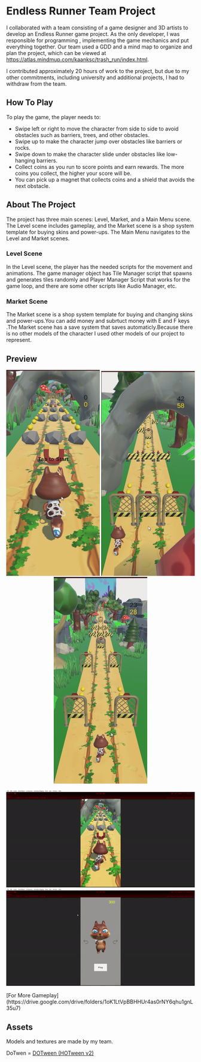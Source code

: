 # Endless Runner Team Project

I collaborated with a team consisting of a game designer and 3D artists to develop an Endless Runner game project. As the only developer, I was responsible for programming , implementing the game mechanics and put everything together. Our team used a GDD and a mind map to organize and plan the project, which can be viewed at https://atlas.mindmup.com/kaanksc/trash_run/index.html.

I contributed approximately 20 hours of work to the project, but due to my other commitments, including university and additional projects, I had to withdraw from the team.



## How To Play 
To play the game, the player needs to:
- Swipe left or right to move the character from side to side to avoid obstacles such as barriers, trees, and other obstacles.
- Swipe up to make the character jump over obstacles like barriers or rocks.
- Swipe down to make the character slide under obstacles like low-hanging barriers.
- Collect coins as you run to score points and earn rewards. The more coins you collect, the higher your score will be.
- You can pick up a magnet that collects coins and a shield that avoids the next obstacle.

## About The Project 
The project has three main scenes: Level, Market, and a Main Menu scene. The Level scene includes gameplay, and the Market scene is a shop system template for buying skins and power-ups. The Main Menu navigates to the Level and Market scenes.

### Level Scene 
In the Level scene, the player has the needed scripts for the movement and animations. The game manager object has Tile Manager script that spawns and generates tiles randomly and Player Manager Script that works for the game loop, and there are some other scripts like Audio Manager, etc.

### Market Scene 
The Market scene is a shop system template for buying and changing skins and power-ups.You can add money and subrtuct money with E and F keys .The Market scene has a save system that saves automaticly.Because there is no other models of the character I used other models of our project to represent.


## Preview
<p align="center">
  <img src="Media/SS3.png" width="250">
  <img src="Media/SS1.png" width="250">
  <img src="Media/SS2.png" width="250">
</p>
<p align="center">
  <img src="Media/Gif2.gif" width="900">
  <img src="Media/Gif1.gif" width="900">
</p>
[For More Gameplay](https://drive.google.com/drive/folders/1oK1LtVpBBHHUr4as0rNY6qhu1gnL35u7)

## Assets
Models and textures are made by my team.

DoTwen = [DOTween (HOTween v2)](https://assetstore.unity.com/packages/tools/animation/dotween-hotween-v2-27676)


